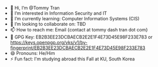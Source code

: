 - 👋 Hi, I’m @Tommy Tran
- 👀 I’m interested in Information Security and IT
- 🌱 I’m currently learning: Computer Information Systems (CIS)
- 💞️ I’m looking to collaborate on: TBD
- 📫 How to reach me: Email {contact at tommy dash tran dot com}
- 🔑 GPG Key: EB2B3EE23DCBAECB2E2E1F4E73D45E98F233E783 or https://keys.openpgp.org/vks/v1/by-fingerprint/EB2B3EE23DCBAECB2E2E1F4E73D45E98F233E783
- 😄 Pronouns: He/Him
- ⚡ Fun fact: I'm studying abroad this Fall at KU, South Korea

<!---
TommyQTran/TommyQTran is a ✨ special ✨ repository because its `README.md` (this file) appears on your GitHub profile.
You can click the Preview link to take a look at your changes.
--->
